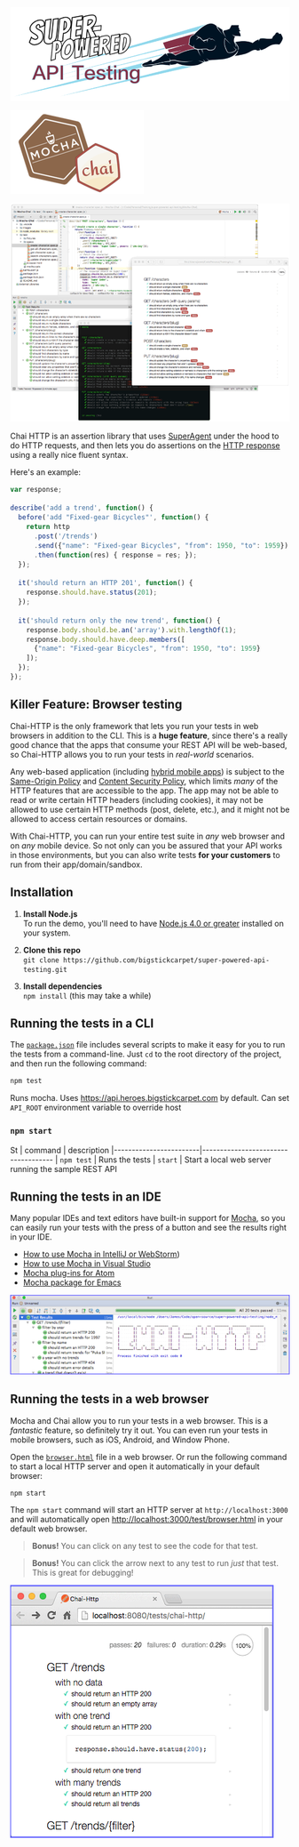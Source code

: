 [![Super-Powered API Testing](../img/title-banner.png)](http://apitesting.bigstickcarpet.com)

[![Mocha & Chai](./img/logo.png)](http://mochajs.org)

![Mocha + Chai screenshots](./img/screenshot.gif)

Chai HTTP is an assertion library that uses [SuperAgent](https://visionmedia.github.io/superagent/) under the hood to do HTTP requests, and then lets you do assertions on the [HTTP response](https://visionmedia.github.io/superagent/#response-properties) using a really nice fluent syntax.

Here's an example:

```javascript
var response;

describe('add a trend', function() {
  before('add "Fixed-gear Bicycles"', function() {
    return http
      .post('/trends')
      .send({"name": "Fixed-gear Bicycles", "from": 1950, "to": 1959})
      .then(function(res) { response = res; });
  });

  it('should return an HTTP 201', function() {
    response.should.have.status(201);
  });

  it('should return only the new trend', function() {
    response.body.should.be.an('array').with.lengthOf(1);
    response.body.should.have.deep.members([
      {"name": "Fixed-gear Bicycles", "from": 1950, "to": 1959}
    ]);
  });
});
```


Killer Feature: Browser testing
--------------------------
Chai-HTTP is the only framework that lets you run your tests in web browsers in addition to the CLI.  This is a **huge feature**, since there's a really good chance that the apps that consume your REST API will be web-based, so Chai-HTTP allows you to run your tests in _real-world_ scenarios.

Any web-based application (including [hybrid mobile apps](http://developer.telerik.com/featured/what-is-a-hybrid-mobile-app/)) is subject to the [Same-Origin Policy](https://en.wikipedia.org/wiki/Same-origin_policy) and [Content Security Policy](https://en.wikipedia.org/wiki/Content_Security_Policy), which limits _many_ of the HTTP features that are accessible to the app. The app may not be able to read or write certain HTTP headers (including cookies), it may not be allowed to use certain HTTP methods (post, delete, etc.), and it might not be allowed to access certain resources or domains.

With Chai-HTTP, you can run your entire test suite in _any_ web browser and on _any_ mobile device.  So not only can you be assured that your API works in those environments, but you can also write tests **for your customers** to run from their app/domain/sandbox.



Installation
--------------------------

1. __Install Node.js__<br>
To run the demo, you'll need to have [Node.js 4.0 or greater](https://nodejs.org/en/) installed on your system.

2. __Clone this repo__<br>
`git clone https://github.com/bigstickcarpet/super-powered-api-testing.git`

3. __Install dependencies__<br>
`npm install` (this may take a while)


Running the tests in a CLI
--------------------------
The [`package.json`](package.json) file includes several scripts to make it easy for you to run the tests from a command-line.  Just `cd` to the root directory of the project, and then run the following command:

```bash
npm test
```

Runs mocha.  Uses https://api.heroes.bigstickcarpet.com by default.  Can set `API_ROOT` environment variable to override host

### `npm start`
St
| command                | description
|------------------------|------------------------------------
| `npm test`             | Runs the tests
| `start`            | Start a local web server running the sample REST API


Running the tests in an IDE
--------------------------
Many popular IDEs and text editors have built-in support for [Mocha](https://mochajs.org/), so you can easily run your tests with the press of a button and see the results right in your IDE.

  - [How to use Mocha in IntelliJ or WebStorm](https://www.youtube.com/watch?v=4mKiGkokyx8))
  - [How to use Mocha in Visual Studio](https://github.com/Microsoft/nodejstools/wiki/Test-Explorer)
  - [Mocha plug-ins for Atom](https://atom.io/packages/search?q=mocha)
  - [Mocha package for Emacs](https://github.com/scottaj/mocha.el)

![IDE example](./img/ide.gif)


Running the tests in a web browser
--------------------------
Mocha and Chai allow you to run your tests in a web browser. This is a _fantastic_ feature, so definitely try it out.  You can even run your tests in mobile browsers, such as iOS, Android, and Window Phone.

Open the [`browser.html`](test/browser.html) file in a web browser.  Or run the following command to start a local HTTP server and open it automatically in your default browser:

```
npm start
```

The `npm start` command will start an HTTP server at `http://localhost:3000` and will automatically open [http://localhost:3000/test/browser.html](http://localhost:3000/test/browser.html) in your default web browser.

> **Bonus!** You can click on any test to see the code for that test.

> **Bonus!** You can click the arrow next to any test to run _just_ that test. This is great for debugging!

![Browser example](./img/browser.gif)
